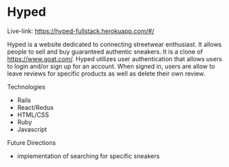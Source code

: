 # Hyped

Live-link: https://hyped-fullstack.herokuapp.com/#/

Hyped is a website dedicated to connecting streetwear enthusiast. It allows people to sell and buy guaranteed authentic sneakers. It is a clone of https://www.goat.com/. Hyped utilizes user authentication that allows users to login and/or sign up for an account. When signed in, users are allow to leave reviews for specific products as well as delete their own review.

Technologies

 * Rails
 * React/Redux
 * HTML/CSS
 * Ruby
 * Javascript


Future Directions
 * implementation of searching for specific sneakers
